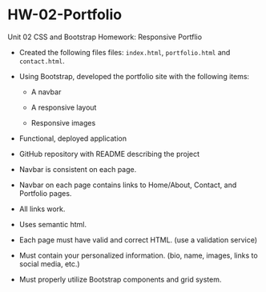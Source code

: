 # HW-02-Portfolio
Unit 02 CSS and Bootstrap Homework: Responsive Portflio


* Created the following files files: `index.html`, `portfolio.html` and `contact.html`.

* Using Bootstrap, developed the portfolio site with the following items:

   * A navbar

   * A responsive layout

   * Responsive images

* Functional, deployed application

* GitHub repository with README describing the project

* Navbar is consistent on each page.

* Navbar on each page contains links to Home/About, Contact, and Portfolio pages.

* All links work.

* Uses semantic html.

* Each page must have valid and correct HTML. (use a validation service)

* Must contain your personalized information. (bio, name, images, links to social media, etc.)

* Must properly utilize Bootstrap components and grid system.